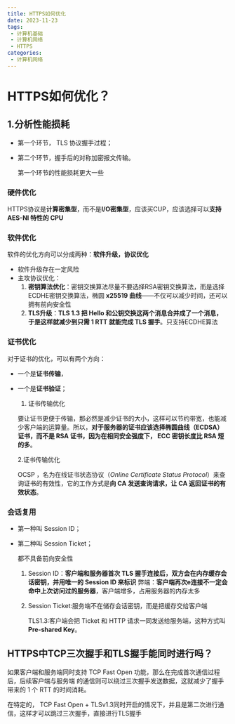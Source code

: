 ```yaml
---
title: HTTPS如何优化
date: 2023-11-23
tags:
 - 计算机基础
 - 计算机网络
 - HTTPS
categories:
 - 计算机网络
---
```


<!-- more -->

# HTTPS如何优化？

## 1.分析性能损耗

- 第一个环节， TLS 协议握手过程；

- 第二个环节，握手后的对称加密报文传输。

  第一个环节的性能损耗更大一些

### 硬件优化

HTTPS协议是**计算密集型**，而不是**I/O密集型**，应该买CUP，应该选择可以**支持 AES-NI 特性的 CPU**

### 软件优化

软件的优化方向可以分成两种：**软件升级，协议优化**

- 软件升级存在一定风险
- 主攻协议优化：
  1. **密钥算法优化**：密钥交换算法尽量不要选择RSA密钥交换算法，而是选择ECDHE密钥交换算法，椭圆 **x25519 曲线**——不仅可以减少时间，还可以拥有前向安全性
  2. **TLS升级**：**TLS 1.3 把 Hello 和公钥交换这两个消息合并成了一个消息，于是这样就减少到只需 1 RTT 就能完成 TLS 握手**。只支持ECDHE算法

### 证书优化

对于证书的优化，可以有两个方向：

- 一个是**证书传输**，

- 一个是**证书验证**；

  

  1. 证书传输优化

  要让证书更便于传输，那必然是减少证书的大小，这样可以节约带宽，也能减少客户端的运算量。所以，**对于服务器的证书应该选择椭圆曲线（ECDSA）证书，而不是 RSA 证书，因为在相同安全强度下， ECC 密钥长度比 RSA 短的多**。

  2.证书传输优化

   OCSP ，名为在线证书状态协议（*Online Certificate Status Protocol*）来查询证书的有效性，它的工作方式是**向 CA 发送查询请求，让 CA 返回证书的有效状态**。

### 会话复用

- 第一种叫 Session ID；

- 第二种叫 Session Ticket；

  都不具备前向安全性

  1. Session ID：**客户端和服务器首次 TLS 握手连接后，双方会在内存缓存会话密钥，并用唯一的 Session ID 来标识**
     弊端：**客户端再次e连接不一定会命中上次访问过的服务器**，客户端增多，占用服务器的内存太多

  2. Session Ticket:服务端不在储存会话密钥，而是把缓存交给客户端

     

     TLS1.3:客户端会把 Ticket 和 HTTP 请求一同发送给服务端，这种方式叫 **Pre-shared Key**。


## **HTTPS中TCP三次握手和TLS握手能同时进行吗？**

如果客户端和服务端同时支持 TCP Fast Open 功能，那么在完成首次通信过程后，后续客户端与服务端 的通信则可以绕过三次握手发送数据，这就减少了握手带来的 1 个 RTT 的时间消耗。

在特定的， TCP Fast Open + TLSv1.3同时开启的情况下，并且是第二次进行通信，这样才可以跳过三次握手，直接进行TLS握手  